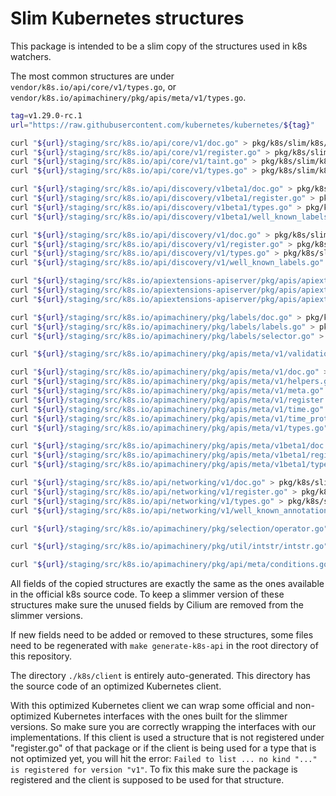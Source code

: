 # Slim Kubernetes structures

This package is intended to be a slim copy of the structures used in k8s watchers.

The most common structures are under `vendor/k8s.io/api/core/v1/types.go`, or
`vendor/k8s.io/apimachinery/pkg/apis/meta/v1/types.go`.

```bash
tag=v1.29.0-rc.1
url="https://raw.githubusercontent.com/kubernetes/kubernetes/${tag}"

curl "${url}/staging/src/k8s.io/api/core/v1/doc.go" > pkg/k8s/slim/k8s/api/core/v1/doc.go
curl "${url}/staging/src/k8s.io/api/core/v1/register.go" > pkg/k8s/slim/k8s/api/core/v1/register.go
curl "${url}/staging/src/k8s.io/api/core/v1/taint.go" > pkg/k8s/slim/k8s/api/core/v1/taint.go
curl "${url}/staging/src/k8s.io/api/core/v1/types.go" > pkg/k8s/slim/k8s/api/core/v1/types.go

curl "${url}/staging/src/k8s.io/api/discovery/v1beta1/doc.go" > pkg/k8s/slim/k8s/api/discovery/v1beta1/doc.go
curl "${url}/staging/src/k8s.io/api/discovery/v1beta1/register.go" > pkg/k8s/slim/k8s/api/discovery/v1beta1/register.go
curl "${url}/staging/src/k8s.io/api/discovery/v1beta1/types.go" > pkg/k8s/slim/k8s/api/discovery/v1beta1/types.go
curl "${url}/staging/src/k8s.io/api/discovery/v1beta1/well_known_labels.go" > pkg/k8s/slim/k8s/api/discovery/v1beta1/well_known_labels.go

curl "${url}/staging/src/k8s.io/api/discovery/v1/doc.go" > pkg/k8s/slim/k8s/api/discovery/v1/doc.go
curl "${url}/staging/src/k8s.io/api/discovery/v1/register.go" > pkg/k8s/slim/k8s/api/discovery/v1/register.go
curl "${url}/staging/src/k8s.io/api/discovery/v1/types.go" > pkg/k8s/slim/k8s/api/discovery/v1/types.go
curl "${url}/staging/src/k8s.io/api/discovery/v1/well_known_labels.go" > pkg/k8s/slim/k8s/api/discovery/v1/well_known_labels.go

curl "${url}/staging/src/k8s.io/apiextensions-apiserver/pkg/apis/apiextensions/v1/doc.go" > pkg/k8s/slim/k8s/apis/apiextensions/v1/doc.go
curl "${url}/staging/src/k8s.io/apiextensions-apiserver/pkg/apis/apiextensions/v1/register.go" > pkg/k8s/slim/k8s/apis/apiextensions/v1/register.go
curl "${url}/staging/src/k8s.io/apiextensions-apiserver/pkg/apis/apiextensions/v1/types.go" > pkg/k8s/slim/k8s/apis/apiextensions/v1/types.go

curl "${url}/staging/src/k8s.io/apimachinery/pkg/labels/doc.go" > pkg/k8s/slim/k8s/apis/labels/doc.go
curl "${url}/staging/src/k8s.io/apimachinery/pkg/labels/labels.go" > pkg/k8s/slim/k8s/apis/labels/labels.go
curl "${url}/staging/src/k8s.io/apimachinery/pkg/labels/selector.go" > pkg/k8s/slim/k8s/apis/labels/selector.go

curl "${url}/staging/src/k8s.io/apimachinery/pkg/apis/meta/v1/validation/validation.go" > pkg/k8s/slim/k8s/apis/meta/v1/validation/validation.go

curl "${url}/staging/src/k8s.io/apimachinery/pkg/apis/meta/v1/doc.go" > pkg/k8s/slim/k8s/apis/meta/v1/doc.go
curl "${url}/staging/src/k8s.io/apimachinery/pkg/apis/meta/v1/helpers.go" > pkg/k8s/slim/k8s/apis/meta/v1/helpers.go
curl "${url}/staging/src/k8s.io/apimachinery/pkg/apis/meta/v1/meta.go" > pkg/k8s/slim/k8s/apis/meta/v1/meta.go
curl "${url}/staging/src/k8s.io/apimachinery/pkg/apis/meta/v1/register.go" > pkg/k8s/slim/k8s/apis/meta/v1/register.go
curl "${url}/staging/src/k8s.io/apimachinery/pkg/apis/meta/v1/time.go" > pkg/k8s/slim/k8s/apis/meta/v1/time.go
curl "${url}/staging/src/k8s.io/apimachinery/pkg/apis/meta/v1/time_proto.go" > pkg/k8s/slim/k8s/apis/meta/v1/time_proto.go
curl "${url}/staging/src/k8s.io/apimachinery/pkg/apis/meta/v1/types.go" > pkg/k8s/slim/k8s/apis/meta/v1/types.go

curl "${url}/staging/src/k8s.io/apimachinery/pkg/apis/meta/v1beta1/doc.go" > pkg/k8s/slim/k8s/apis/meta/v1beta1/doc.go
curl "${url}/staging/src/k8s.io/apimachinery/pkg/apis/meta/v1beta1/register.go" > pkg/k8s/slim/k8s/apis/meta/v1beta1/register.go
curl "${url}/staging/src/k8s.io/apimachinery/pkg/apis/meta/v1beta1/types.go" > pkg/k8s/slim/k8s/apis/meta/v1beta1/types.go

curl "${url}/staging/src/k8s.io/api/networking/v1/doc.go" > pkg/k8s/slim/k8s/api/networking/v1/doc.go
curl "${url}/staging/src/k8s.io/api/networking/v1/register.go" > pkg/k8s/slim/k8s/api/networking/v1/register.go
curl "${url}/staging/src/k8s.io/api/networking/v1/types.go" > pkg/k8s/slim/k8s/api/networking/v1/types.go
curl "${url}/staging/src/k8s.io/api/networking/v1/well_known_annotations.go" > pkg/k8s/slim/k8s/api/networking/v1/well_known_annotations.go

curl "${url}/staging/src/k8s.io/apimachinery/pkg/selection/operator.go" > pkg/k8s/slim/k8s/apis/selection/operator.go

curl "${url}/staging/src/k8s.io/apimachinery/pkg/util/intstr/intstr.go" > pkg/k8s/slim/k8s/apis/util/intstr/intstr.go

curl "${url}/staging/src/k8s.io/apimachinery/pkg/api/meta/conditions.go" > pkg/k8s/slim/k8s/apis/api/meta/conditions.go
```

All fields of the copied structures are exactly the same as the ones available
in the official k8s source code. To keep a slimmer version of these structures
make sure the unused fields by Cilium are removed from the slimmer versions.

If new fields need to be added or removed to these structures, some files need
to be regenerated with `make generate-k8s-api` in the root directory of this
repository.

The directory `./k8s/client` is entirely auto-generated. This directory has the
source code of an optimized Kubernetes client.

With this optimized Kubernetes client we can wrap some official and
non-optimized Kubernetes interfaces with the ones built for the slimmer
versions. So make sure you are correctly wrapping the interfaces with our
implementations. If this client is used a structure that is not registered under
"register.go" of that package or if the client is being used for a type that is
not optimized yet, you will hit the error:
`Failed to list ... no kind "..." is registered for version "v1"`. To fix this
make sure the package is registered and the client is supposed to be used
for that structure.

